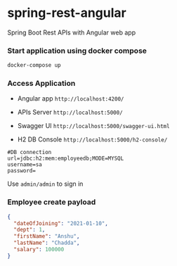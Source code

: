 # spring-rest-angular
Spring Boot Rest APIs with Angular web app

### Start application using docker compose
```sh
docker-compose up
```

### Access Application

- Angular app
`http://localhost:4200/`

- APIs Server
`http://localhost:5000/`

- Swagger UI
`http://localhost:5000/swagger-ui.html`

- H2 DB Console
`http://localhost:5000/h2-console/`

```properties
#DB connection
url=jdbc:h2:mem:employeedb;MODE=MYSQL
username=sa
password=
```

Use `admin/admin` to sign in

### Employee create payload
```json
{
  "dateOfJoining": "2021-01-10",
  "dept": 1,
  "firstName": "Anshu",
  "lastName": "Chadda",
  "salary": 100000
}
```